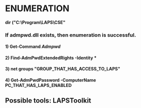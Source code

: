 # ENUMERATION

#### dir ("C:\Program\LAPS\CSE"

### If admpwd.dll exists, then enumeration is successful.

#### 1) Get-Command *Admpwd*

#### 2) Find-AdmPwdExtendedRights -Identity *

#### 3) net groups "GROUP_THAT_HAS_ACCESS_TO_LAPS"

#### 4) Get-AdmPwdPassword -ComputerName PC_THAT_HAS_LAPS_ENABLED

## Possible tools: LAPSToolkit
